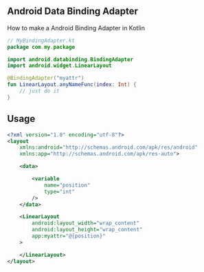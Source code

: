 ## Android Data Binding Adapter

How to make a Android Binding Adapter in Kotlin

```kotlin
// MyBindingAdapter.kt
package com.my.package

import android.databinding.BindingAdapter
import android.widget.LinearLayout

@BindingAdapter("myattr")
fun LinearLayout.anyNameFunc(index: Int) {
	// just do it
}
```

## Usage
```xml
<?xml version="1.0" encoding="utf-8"?>
<layout
	xmlns:android="http://schemas.android.com/apk/res/android"
	xmlns:app="http://schemas.android.com/apk/res-auto">

	<data>

		<variable
			name="position"
			type="int"
		/>
	</data>

	<LinearLayout
		android:layout_width="wrap_content"
		android:layout_height="wrap_content"
		app:myattr="@{position}"
	>

	</LinearLayout>
</layout>
```
